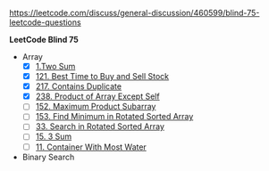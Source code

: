 https://leetcode.com/discuss/general-discussion/460599/blind-75-leetcode-questions

**LeetCode Blind 75** 

 - Array
	 - [x] [1.Two Sum](https://leetcode.com/problems/two-sum/)
	 - [x] [121. Best Time to Buy and Sell Stock](https://leetcode.com/problems/best-time-to-buy-and-sell-stock/)
	 - [x] [217. Contains Duplicate](https://leetcode.com/problems/contains-duplicate/) 
	 - [x] [238. Product of Array Except Self](https://leetcode.com/problems/product-of-array-except-self/)
	 - [ ] [152. Maximum Product Subarray](https://leetcode.com/problems/maximum-product-subarray/)
	 - [ ] [153. Find Minimum in Rotated Sorted Array](https://leetcode.com/problems/find-minimum-in-rotated-sorted-array/)
	 - [ ] [33. Search in Rotated Sorted Array](https://leetcode.com/problems/search-in-rotated-sorted-array/)
	 - [ ] [15. 3 Sum](https://leetcode.com/problems/3sum/)
	 - [ ] [11. Container With Most Water](https://leetcode.com/problems/container-with-most-water/)
 - Binary Search 
